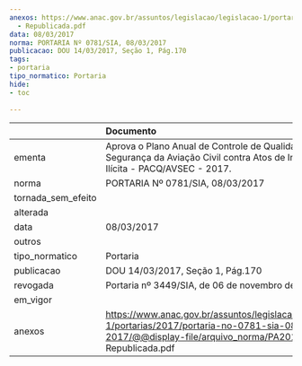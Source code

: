 ```yaml
---
anexos: https://www.anac.gov.br/assuntos/legislacao/legislacao-1/portarias/2017/portaria-no-0781-sia-08-03-2017/@@display-file/arquivo_norma/PA2017-0781
  - Republicada.pdf
data: 08/03/2017
norma: PORTARIA Nº 0781/SIA, 08/03/2017
publicacao: DOU 14/03/2017, Seção 1, Pág.170
tags:
- portaria
tipo_normatico: Portaria
hide: 
- toc 
 
---
```


|                    | Documento                                                                                                                                                          |
|:-------------------|:-------------------------------------------------------------------------------------------------------------------------------------------------------------------|
| ementa             | Aprova o Plano Anual de Controle de Qualidade em Segurança da Aviação Civil contra Atos de Interferência Ilícita - PACQ/AVSEC - 2017.                              |
| norma              | PORTARIA Nº 0781/SIA, 08/03/2017                                                                                                                                   |
| tornada_sem_efeito |                                                                                                                                                                    |
| alterada           |                                                                                                                                                                    |
| data               | 08/03/2017                                                                                                                                                         |
| outros             |                                                                                                                                                                    |
| tipo_normatico     | Portaria                                                                                                                                                           |
| publicacao         | DOU 14/03/2017, Seção 1, Pág.170                                                                                                                                   |
| revogada           | Portaria nº 3449/SIA, de 06 de novembro de 2019.                                                                                                                   |
| em_vigor           |                                                                                                                                                                    |
| anexos             | https://www.anac.gov.br/assuntos/legislacao/legislacao-1/portarias/2017/portaria-no-0781-sia-08-03-2017/@@display-file/arquivo_norma/PA2017-0781 - Republicada.pdf |